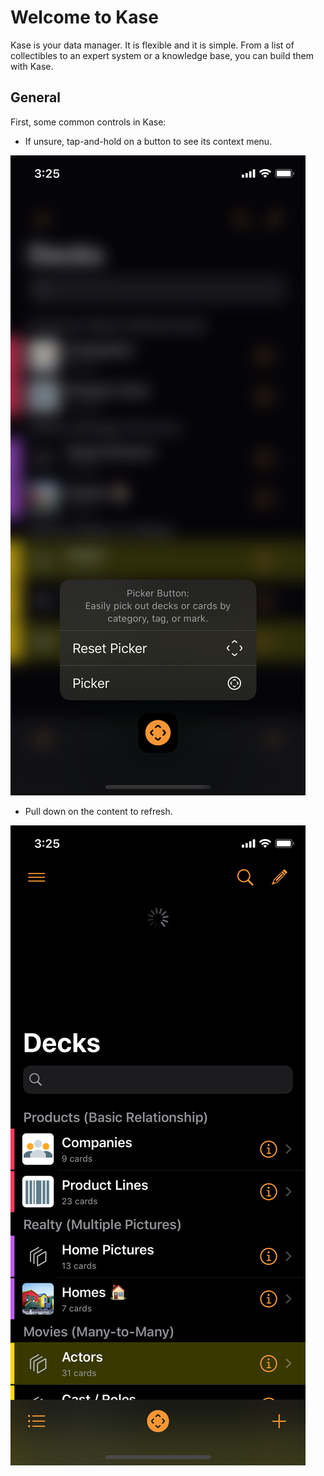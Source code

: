 # Welcome to Kase

Kase is your data manager. It is flexible and it is simple. From a list of collectibles to an expert system or a knowledge base, you can build them with Kase.

## General

First, some common controls in Kase:

* If unsure, tap-and-hold on a button to see its context menu.

![e.g. The Picker button&apos;s context menu.](../../.gitbook/assets/simulator-screen-shot-iphone-11-pro-2019-11-12-at-18.18.11.png)

* Pull down on the content to refresh.

![](../../.gitbook/assets/simulator-screen-shot-iphone-11-pro-2019-11-12-at-18.21.29.png)

